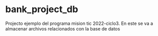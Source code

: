 # bank_project_db
Projecto ejemplo del programa mision tic 2022-ciclo3. En este se va a almacenar archivos relacionados con la base de datos
